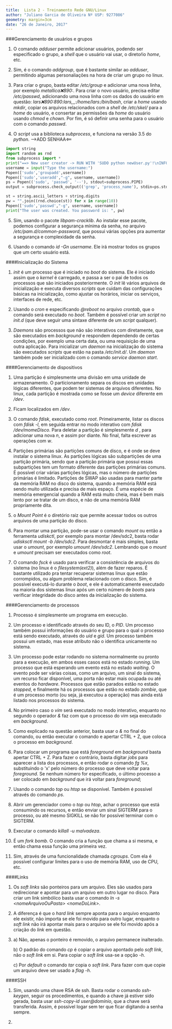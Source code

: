 ```yaml
---
title:  Lista 2 - Treinamento Rede GNU/Linux
author: "Juliano Garcia de Oliveira Nº USP: 9277086"
geometry: margin=3cm
date: "26 de Janeiro, 2017"
---
```

###Gerenciamento de usuários e grupos

1. O comando *adduser* permite adicionar usuários, podendo ser especificado o grupo, a *shell* que o usuário vai usar, o diretoŕio *home*, etc.

2. Sim, é o comando *addgroup*, que é bastante similar ao *adduser*, permitindo algumas personaliações na hora de criar um grupo no linux.

3. Para criar o grupo, basta editar */etc/group* e adicionar uma nova linha, por exemplo *metallica:x:890:*. Para criar o novo usuário, precisa editar */etc/passwd*, adicionando uma nova linha com os dados do usuário em questão: *lars:x:890:890:lars,,,:/home/lars:/bin/bash*, criar a *home* usando *mkdir*, copiar os arquivos relacionados com a *shell* de */etc/skel/* para a *home* do usuário, e consertar as permissões da *home* do usuário usando *chmod* e *chown*. Por fim, é só definir uma senha para o usuário com o comando *passwd*.

4. O *script* usa a biblioteca *subprocess*, e funciona na versão 3.5 do *python*. -->ADD SENHAA<==
```python
import string
import random as rnd
from subprocess import *
print("==> New user creator -> RUN WITH 'SUDO python newUser.py'!\nINFO:Be sure that the username doesn't exist by checking it first in /etc/passwd!")
username = input("Type the username:")
Popen(['sudo','groupadd',username])
Popen(['sudo','useradd',"-g", username, username])
ps = Popen(('sudo', 'passwd', '--'), stdout=subprocess.PIPE)
output = subprocess.check_output(('grep', 'process_name'), stdin=ps.stdout)

st = string.ascii_letters + string.digits
pw = "".join((rnd.choice(st)) for x in range(10))
Popen(['sudo','passwd',"-g", username, username])
print("The user was created. You password is: ", pw)
```
5. Sim, usando o pacote *libpam-cracklib*. Ao instalar esse pacote, podemos configurar a segurança mínima da senha, no arquivo */etc/pam.d/common-password*, que possui várias opções pra aumentar a segurança e complexidade da senha.

6. Usando o comando *id -Gn username*. Ele irá mostrar todos os grupos que um certo usuário está.

####Inicialização do Sistema
1. *init* é um processo que é iniciado no *boot* do sistema. Ele é iniciado assim que o *kernel* é carregado, e passa a ser o pai de todos os processos que são iniciados posteriormente. O *init* lê vários arquivos de inicialização e executa diversos *scripts* que cuidam das configurações básicas na inicialização, como ajustar os horários, iniciar os serviços, interfaces de rede, etc.

2. Usando o *cron* e especificando *@reboot* no arquivo *crontab*, que o comando será executado no *boot*. Também é possível criar um *script* no *init.d* (que deve seguir uma sintaxe diferente de um *script* qualquer).

3. *Daemons* são processos que não são interativos com diretamente, que são executados em *background* e respondem dependendo de certas condições, por exemplo uma certa data, ou uma requisição de uma outra aplicação. Para inicializar um *daemon* na inicialização do sistema são executados *scripts* que estão na pasta */etc/init.d/*. Um *daemon* também pode ser inicializado com o comando *service daemon start*.

####Gerenciamento de dispositivos
1. Uma partição é simplesmente uma divisão em uma unidade de armazenamento. O particionamento separa os discos em unidades lógicas diferentes, que podem ter sistemas de arquivos diferentes. No linux, cada partição é mostrada como se fosse um *device* diferente em */dev*.

2. Ficam localizados em */dev*.

3. O comando *fdisk*, executado como *root*. Primeiramente, listar os discos com *fdisk -l*, em seguida entrar no modo interativo com *fdisk /dev/momeDisco*. Para deletar a partição é simplesmente *d*
, para adicionar uma nova *n*, e assim por diante. No final, falta escrever as operações com *w*.

4. Partições primárias são partições comuns de disco, e é onde se deve instalar o sistema linux. As partições lógicas são subpartições de uma partição primária, sendo que a partição primária que possui essas subpartições tem um formato diferente das partições primárias comuns. É possível criar várias partições lógicas, mas o número de partições primárias é limitado. Partições de SWAP são usadas para manter parte da memória RAM no disco do sistema, quando a memória RAM está sendo muito utilizada e precisa de mais espaço. É uma espécie de memória emergencial quando a RAM está muito cheia, mas é bem mais lento por se tratar de um disco, e não de uma memória RAM propríamente dita.

5. o *Mount Point* é o diretório raiz que permite acessar todos os outros arquivos de uma partição do disco.

6. Para montar uma partição, pode-se usar o comando *mount* ou então a ferramenta *udiskctl*, por exemplo para montar /dev/sdc2, basta rodar *udisksctl mount -b /dev/sdc2*. Para desmontar é mais simples, basta usar o *umount*, por exemplo *umount /dev/sdc2*. Lembrando que o *mount* e *umount* precisam ser executados como *root*.

7. O comando *fsck* é usado para verificar a consistência de arquivos do sistema (no linux é o *filesystem(ext2)*), além de fazer reparos. É bastante utilizado pra tentar recuperar sistemas linux que estão corrompidos, ou algum problema relacionado com o disco. Sim, é possível executá-lo durante o *boot*, e ele é automaticamente executado na maioria dos sistemas linux após um certo número de *boots* para verificar integridade do disco antes da inicialização do sistema.

####Gerenciamento de processos
1. Processo é simplesmente um programa em execução.

2. Um processo e identificado através do seu ID, o *PID*. Um processo também possui informações do usuário e grupo para o qual o processo está sendo executado, através do *uid* e *gid*. Um processo também possui um estado, mas esse atributo não o identifica unicamente no sistema.

3. Um processo pode estar rodando no sistema normalmente ou pronto para a execução, em ambos esses casos está no estado *running*. Um processo que está esperando um evento está no estado *waiting*. O evento pode ser várias coisas, como um arquivo, um sinal do sistema, um recurso ficar disponível, uma porta não estar mais ocupada ou até eventos do *hardware*. Processos que estão parados estão no estado *stopped*, e finalmente há os processos que estão no estado *zombie*, que é um processo morto (ou seja, já executou a operação) mas ainda está listado nos processos do sistema.

4. No primeiro caso o *vim* será executado no modo interativo, enquanto no segundo o operador *&* faz com que o processo do vim seja executado em *background*.

5. Como explicado na questão anterior, basta usar o *&* no final do comando, ou então executar o comando e apertar CTRL + Z, que coloca o processo em *background*.

6. Para colocar um programa que está *foreground* em *background* basta apertar CTRL + Z. Para fazer o contrário, basta digitar *jobs* para aparecer a lista dos processos, e então rodar o comando *fg %x*, substituindo o 'x' pelo número do processo que deve voltar para *foreground*. Se nenhum número for especificado, o último processo a ser colocado em *background* que irá voltar para *foreground*;

7. Usando o comando *top* ou *htop* se disponível. Também é possível através do comando *ps*.

8. Abrir um gerenciador como o *top* ou *htop*, achar o processo que está consumindo os recursos, e então enviar um sinal SIGTERM para o processo, ou até mesmo SIGKILL se não for possível terminar com o SIGTERM.

9. Executar o comando *killall -u malvadeza*.

10. É um *fork bomb*. O comando cria a função que chama a si mesma, e então chama essa função uma primeira vez.

11. Sim, através de uma funcionalidade chamada *cgroups*. Com ela é possível configurar limites para o uso de memória RAM, uso de CPU, etc.

####Links
1. Os *soft links* são ponteiros para um arquivo. Eles são usados para redirecionar e apontar para um arquivo em outro lugar no disco. Para criar um link simbólico basta usar o comando *ln -s \<nomeArquivoOuPasta\> \<nomeDoLink\>*.

2. A diferença é que o *hard link* sempre aponta para o arquivo enquanto ele existir, não importa se ele foi movido para outro lugar, enquanto o *soft link* não irá apontar mais para o arquivo se ele foi movido após a criação do *link* em questão.

3. a) Não, apenas o ponteiro é removido, o arquivo permanece inalterado.

   b) O padrão do comando *cp* é copiar o arquivo apontado pelo *soft link*, não o *soft link* em si. Para copiar o *soft link* usa-se a opção *-h*.

   c) Por *default* o comando *tar* copia o *soft link*. Para fazer com que copie um arquivo deve ser usado a *flag -h*.

####SSH
1) Sim, usando uma chave RSA de ssh. Basta rodar o comando *ssh-keygen*, seguir os procedimentos, e quando a chave já estiver sido gerada, basta usar *ssh-copy-id user@dominio*, que a chave será transferida. Assim, é possível logar sem ter que ficar digitando a senha sempre.

2.

